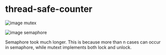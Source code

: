 # thread-safe-counter

![image](https://user-images.githubusercontent.com/59716691/121801532-c518b180-cc72-11eb-84f5-8fd547ece7ad.png)
mutex





![image](https://user-images.githubusercontent.com/59716691/121801540-c9dd6580-cc72-11eb-8285-cc6216943823.png)
semaphore


Semaphore took much longer. 
This is because more than n cases can occur in semaphore, while mutext implements both lock and unlock.
